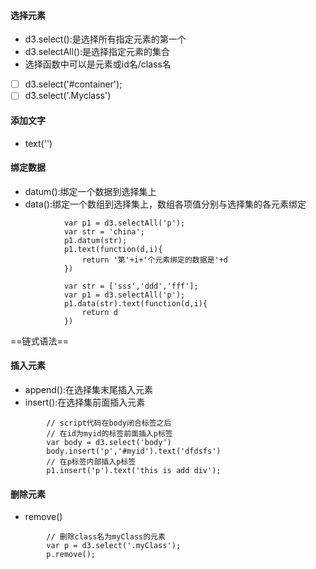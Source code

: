 #### 选择元素
- d3.select():是选择所有指定元素的第一个
- d3.selectAll():是选择指定元素的集合
- 选择函数中可以是元素或id名/class名
- [ ] d3.select('#container');
- [ ] d3.select('.Myclass')
#### 添加文字
- text('')
#### 绑定数据
- datum():绑定一个数据到选择集上
- data():绑定一个数组到选择集上，数组各项值分别与选择集的各元素绑定

```
            var p1 = d3.selectAll('p');
		 	var str = 'china';	 
		 	p1.datum(str);	 
		 	p1.text(function(d,i){	 	
	 	        return '第'+i+'个元素绑定的数据是'+d
		 	})
		 	
		 	var str = ['sss','ddd','fff'];
			var p1 = d3.selectAll('p');
			p1.data(str).text(function(d,i){
				return d
			})
```
==链式语法==
#### 插入元素
- append():在选择集末尾插入元素
- insert():在选择集前面插入元素

```
        // script代码在body闭合标签之后
        // 在id为myid的标签前面插入p标签
        var body = d3.select('body')
		body.insert('p','#myid').text('dfdsfs')
		// 在p标签内部插入p标签
		p1.insert('p').text('this is add div');
```
#### 删除元素
- remove()

```
        // 删除class名为myClass的元素
        var p = d3.select('.myClass');
		p.remove();
```